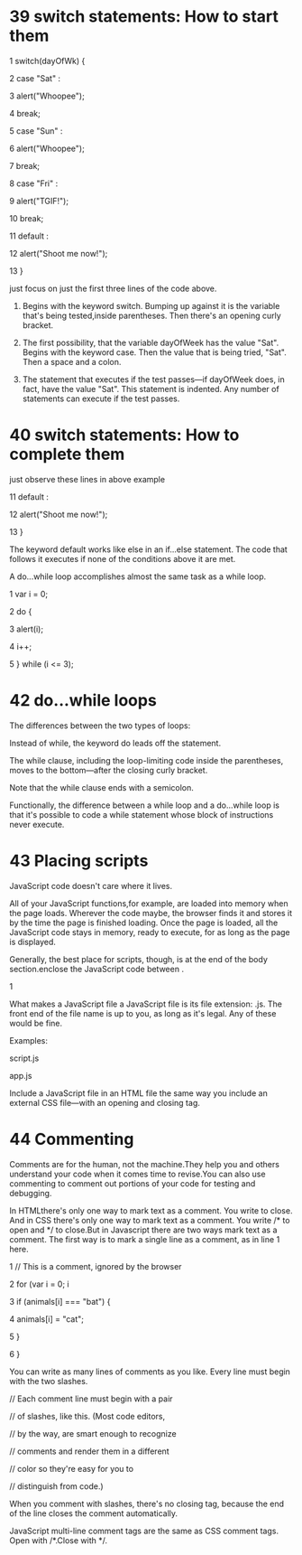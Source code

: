 # 39 switch statements: How to start them

1 switch(dayOfWk) {

2 case "Sat" :

3 alert("Whoopee");

4 break;

5 case "Sun" :

6 alert("Whoopee");

7 break;

8 case "Fri" :

9 alert("TGIF!");

10 break;

11 default :

12 alert("Shoot me now!");

13 }


just focus on just the first three lines of the code above.

1. Begins with the keyword switch. Bumping up against it is the variable that's being tested,inside parentheses. Then there's an opening curly bracket.

2. The first possibility, that the variable dayOfWeek has the value "Sat". Begins with the keyword case. Then the value that is being tried, "Sat". Then a space and a colon.

3. The statement that executes if the test passes—if dayOfWeek does, in fact, have the value "Sat". This statement is indented. Any number of statements can execute if the test passes.

# 40 switch statements: How to complete them

just observe these lines in above example

11 default :

12 alert("Shoot me now!");

13 }

The keyword default works like else in an if...else statement. The code that follows it executes if none of the conditions above it are met.

A do...while loop accomplishes almost the same task as a while loop.

1 var i = 0;

2 do {

3 alert(i);

4 i++;

5 } while (i <= 3);

# 42 do...while loops

The differences between the two types of loops:

Instead of while, the keyword do leads off the statement.

The while clause, including the loop-limiting code inside the parentheses, moves to the bottom—after the closing curly bracket.

Note that the while clause ends with a semicolon.

Functionally, the difference between a while loop and a do...while loop is that it's possible to code a while statement whose block of instructions never execute. 

# 43 Placing scripts

JavaScript code doesn't care where it lives.

All of your JavaScript functions,for example, are loaded into memory when the page loads. Wherever the code maybe, the browser finds it and stores it by the time the page is finished loading. Once the page is
loaded, all the JavaScript code stays in memory, ready to execute, for as long as the page is displayed.

Generally, the best place for scripts, though, is at the end of the body section.enclose the JavaScript code between <script> and </script>.

1 <script>

2 function sayHi() {

3 alert("Hello world!");

4 }

5 function sayBye() {

6 alert("Buh-bye!");

7 }

8 </script>

What makes a JavaScript file a JavaScript file is its file extension: .js. The front end of the file name is up to you, as long as it's legal. Any of these would be fine.

Examples: 

script.js

app.js

Include a JavaScript file in an HTML file the same way you include an external CSS file—with an opening and closing tag.

<script src="whatever.js"></script>

# 44 Commenting

Comments are for the human, not the machine.They help you and others understand your code when it comes time to revise.You can also use commenting to comment out portions of your code for testing and debugging.

In HTMLthere's only one way to mark text as a comment. You write <!-- to open and --> to close. And in CSS there's only one way to mark text as a comment. You write /* to open and */ to close.But in Javascript there are two ways mark text as a comment.
The first way is to mark a single line as a comment, as in line 1 here.

1 // This is a comment, ignored by the browser

2 for (var i = 0; i

3 if (animals[i] === "bat") {

4 animals[i] = "cat";

5 }

6 }


You can write as many lines of comments as you like. Every line must begin with the two slashes.

// Each comment line must begin with a pair

// of slashes, like this. (Most code editors,

// by the way, are smart enough to recognize

// comments and render them in a different

// color so they're easy for you to

// distinguish from code.)

When you comment with slashes, there's no closing tag, because the end of the line closes the comment automatically.

JavaScript multi-line comment tags are the same as CSS comment tags. Open with /*.Close with */.


